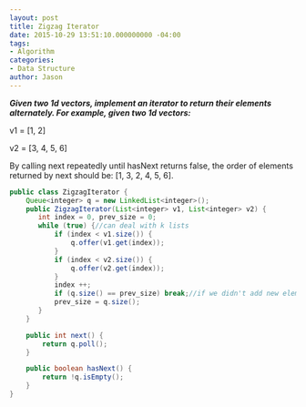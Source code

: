 ```yaml
---
layout: post
title: Zigzag Iterator
date: 2015-10-29 13:51:10.000000000 -04:00
tags:
- Algorithm
categories:
- Data Structure
author: Jason
---
```

<p><strong><em>Given two 1d vectors, implement an iterator to return their elements alternately. For example, given two 1d vectors:</em></strong></p>

v1 = [1, 2]</p>
v2 = [3, 4, 5, 6]</p>
By calling next repeatedly until hasNext returns false, the order of elements returned by next should be: [1, 3, 2, 4, 5, 6].</p>
``` java
public class ZigzagIterator {
    Queue<integer> q = new LinkedList<integer>();
    public ZigzagIterator(List<integer> v1, List<integer> v2) {
       int index = 0, prev_size = 0;
       while (true) {//can deal with k lists
           if (index < v1.size()) {
               q.offer(v1.get(index));
           }
           if (index < v2.size()) {
               q.offer(v2.get(index));
           }
           index ++;
           if (q.size() == prev_size) break;//if we didn't add new elements, break
           prev_size = q.size();
       }
    }

    public int next() {
        return q.poll();
    }

    public boolean hasNext() {
        return !q.isEmpty();
    }
}
```
